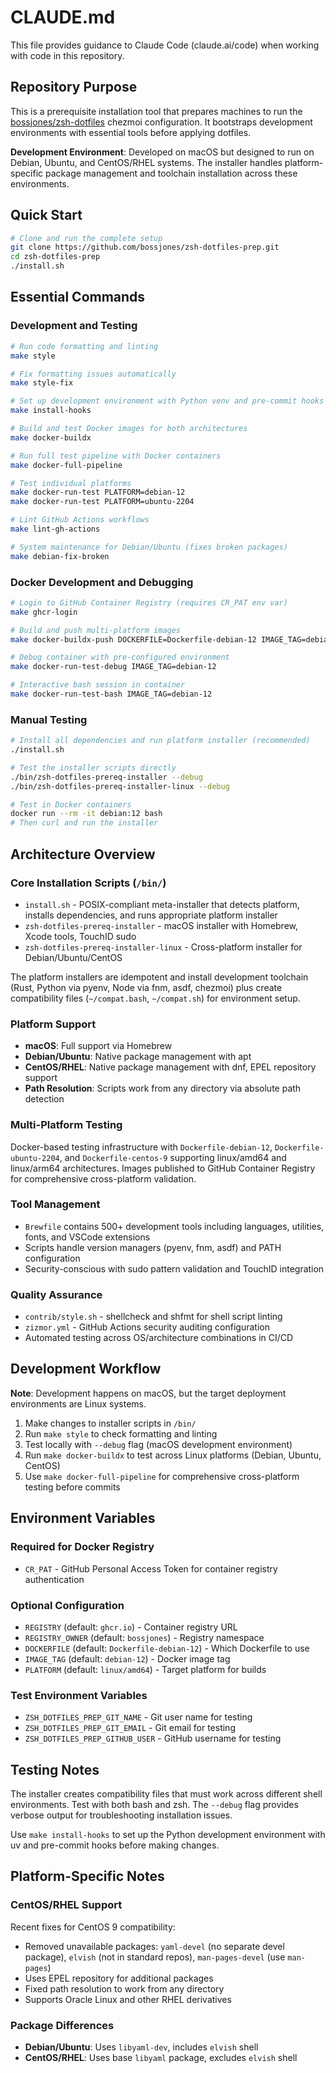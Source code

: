 # CLAUDE.md

This file provides guidance to Claude Code (claude.ai/code) when working with code in this repository.

## Repository Purpose

This is a prerequisite installation tool that prepares machines to run the [bossjones/zsh-dotfiles](https://github.com/bossjones/zsh-dotfiles) chezmoi configuration. It bootstraps development environments with essential tools before applying dotfiles.

**Development Environment**: Developed on macOS but designed to run on Debian, Ubuntu, and CentOS/RHEL systems. The installer handles platform-specific package management and toolchain installation across these environments.

## Quick Start

```bash
# Clone and run the complete setup
git clone https://github.com/bossjones/zsh-dotfiles-prep.git
cd zsh-dotfiles-prep
./install.sh
```

## Essential Commands

### Development and Testing
```bash
# Run code formatting and linting
make style

# Fix formatting issues automatically
make style-fix

# Set up development environment with Python venv and pre-commit hooks
make install-hooks

# Build and test Docker images for both architectures
make docker-buildx

# Run full test pipeline with Docker containers
make docker-full-pipeline

# Test individual platforms
make docker-run-test PLATFORM=debian-12
make docker-run-test PLATFORM=ubuntu-2204

# Lint GitHub Actions workflows
make lint-gh-actions

# System maintenance for Debian/Ubuntu (fixes broken packages)
make debian-fix-broken
```

### Docker Development and Debugging
```bash
# Login to GitHub Container Registry (requires CR_PAT env var)
make ghcr-login

# Build and push multi-platform images
make docker-buildx-push DOCKERFILE=Dockerfile-debian-12 IMAGE_TAG=debian-12

# Debug container with pre-configured environment
make docker-run-test-debug IMAGE_TAG=debian-12

# Interactive bash session in container
make docker-run-test-bash IMAGE_TAG=debian-12
```

### Manual Testing
```bash
# Install all dependencies and run platform installer (recommended)
./install.sh

# Test the installer scripts directly
./bin/zsh-dotfiles-prereq-installer --debug
./bin/zsh-dotfiles-prereq-installer-linux --debug

# Test in Docker containers
docker run --rm -it debian:12 bash
# Then curl and run the installer
```

## Architecture Overview

### Core Installation Scripts (`/bin/`)
- `install.sh` - POSIX-compliant meta-installer that detects platform, installs dependencies, and runs appropriate platform installer
- `zsh-dotfiles-prereq-installer` - macOS installer with Homebrew, Xcode tools, TouchID sudo
- `zsh-dotfiles-prereq-installer-linux` - Cross-platform installer for Debian/Ubuntu/CentOS

The platform installers are idempotent and install development toolchain (Rust, Python via pyenv, Node via fnm, asdf, chezmoi) plus create compatibility files (`~/compat.bash`, `~/compat.sh`) for environment setup.

### Platform Support
- **macOS**: Full support via Homebrew
- **Debian/Ubuntu**: Native package management with apt
- **CentOS/RHEL**: Native package management with dnf, EPEL repository support
- **Path Resolution**: Scripts work from any directory via absolute path detection

### Multi-Platform Testing
Docker-based testing infrastructure with `Dockerfile-debian-12`, `Dockerfile-ubuntu-2204`, and `Dockerfile-centos-9` supporting linux/amd64 and linux/arm64 architectures. Images published to GitHub Container Registry for comprehensive cross-platform validation.

### Tool Management
- `Brewfile` contains 500+ development tools including languages, utilities, fonts, and VSCode extensions
- Scripts handle version managers (pyenv, fnm, asdf) and PATH configuration
- Security-conscious with sudo pattern validation and TouchID integration

### Quality Assurance
- `contrib/style.sh` - shellcheck and shfmt for shell script linting
- `zizmor.yml` - GitHub Actions security auditing configuration
- Automated testing across OS/architecture combinations in CI/CD

## Development Workflow

**Note**: Development happens on macOS, but the target deployment environments are Linux systems.

1. Make changes to installer scripts in `/bin/`
2. Run `make style` to check formatting and linting
3. Test locally with `--debug` flag (macOS development environment)
4. Run `make docker-buildx` to test across Linux platforms (Debian, Ubuntu, CentOS)
5. Use `make docker-full-pipeline` for comprehensive cross-platform testing before commits

## Environment Variables

### Required for Docker Registry
- `CR_PAT` - GitHub Personal Access Token for container registry authentication

### Optional Configuration
- `REGISTRY` (default: `ghcr.io`) - Container registry URL
- `REGISTRY_OWNER` (default: `bossjones`) - Registry namespace
- `DOCKERFILE` (default: `Dockerfile-debian-12`) - Which Dockerfile to use
- `IMAGE_TAG` (default: `debian-12`) - Docker image tag
- `PLATFORM` (default: `linux/amd64`) - Target platform for builds

### Test Environment Variables
- `ZSH_DOTFILES_PREP_GIT_NAME` - Git user name for testing
- `ZSH_DOTFILES_PREP_GIT_EMAIL` - Git email for testing
- `ZSH_DOTFILES_PREP_GITHUB_USER` - GitHub username for testing

## Testing Notes

The installer creates compatibility files that must work across different shell environments. Test with both bash and zsh. The `--debug` flag provides verbose output for troubleshooting installation issues.

Use `make install-hooks` to set up the Python development environment with uv and pre-commit hooks before making changes.

## Platform-Specific Notes

### CentOS/RHEL Support
Recent fixes for CentOS 9 compatibility:
- Removed unavailable packages: `yaml-devel` (no separate devel package), `elvish` (not in standard repos), `man-pages-devel` (use `man-pages`)
- Uses EPEL repository for additional packages
- Fixed path resolution to work from any directory
- Supports Oracle Linux and other RHEL derivatives

### Package Differences
- **Debian/Ubuntu**: Uses `libyaml-dev`, includes `elvish` shell
- **CentOS/RHEL**: Uses base `libyaml` package, excludes `elvish` shell

